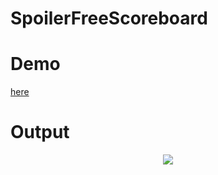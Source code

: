 SpoilerFreeScoreboard
=====================


Demo
====
<a href="http://jgossit.appspot.com/scoreboard">here</a>

Output
======

<p align="center" >
  <img src="https://raw.github.com/jgossit/SpoilerFreeScoreboard/master/example/nba_2013-04-01.png"/>
</p>
